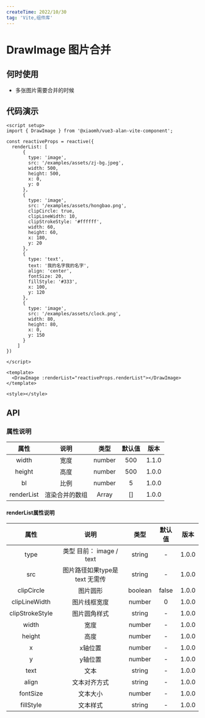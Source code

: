 ```yaml
---
createTime: 2022/10/30
tag: 'Vite,组件库'
---
```

# DrawImage 图片合并

## 何时使用

* 多张图片需要合并的时候

## 代码演示

 <DrawImage :renderList="[
      {
        type: 'image',
        src: '../assets/zj-bg.jpeg',
        width: 500,
        height: 500,
        x: 0,
        y: 0
      },
      {
        type: 'image',
        src: '../assets/hongbao.png',
        clipCircle: true,
        clipLineWidth: 10,
        clipStrokeStyle: '#ffffff',
        width: 60,
        height: 60,
        x: 180,
        y: 20
      },
      {
        type: 'text',
        text: '我的名字我的名字',
        align: 'center',
        fontSize: 20,
        fillStyle: '#333',
        x: 100,
        y: 120
      },
      {
        type: 'image',
        src: '../assets/clock.png',
        width: 80,
        height: 80,
        x: 0,
        y: 150
      }
    ]"></DrawImage>

```vue
<script setup>
import { DrawImage } from '@xiaomh/vue3-alan-vite-component';

const reactiveProps = reactive({
  renderList: [
      {
        type: 'image',
        src: '/examples/assets/zj-bg.jpeg',
        width: 500,
        height: 500,
        x: 0,
        y: 0
      },
      {
        type: 'image',
        src: '/examples/assets/hongbao.png',
        clipCircle: true,
        clipLineWidth: 10,
        clipStrokeStyle: '#ffffff',
        width: 60,
        height: 60,
        x: 180,
        y: 20
      },
      {
        type: 'text',
        text: '我的名字我的名字',
        align: 'center',
        fontSize: 20,
        fillStyle: '#333',
        x: 100,
        y: 120
      },
      {
        type: 'image',
        src: '/examples/assets/clock.png',
        width: 80,
        height: 80,
        x: 0,
        y: 150
      }
    ]
})

</script>

<template>
  <DrawImage :renderList="reactiveProps.renderList"></DrawImage>
</template>

<style></style>

```

## API

### 属性说明

| 属性   | 说明 |   类型  | 默认值  | 版本  |
| :-------------: | :----------: | :------------: | :------------: | :------------: |
| width |   宽度   | number  | 500 | 1.1.0|
| height       |    高度    |        number  | 500 |1.0.0|
| bl       |    比例    |        number  | 5 |1.0.0|
| renderList       |    渲染合并的数组    |        Array  | [] |1.0.0|

#### renderList属性说明

| 属性   | 说明 |   类型  | 默认值  | 版本  |
| :-------------: | :----------: | :------------: | :------------: | :------------: |
|  type       |    类型 目前： image / text   |        string  | - |1.0.0|
|  src       |    图片路径如果type是 text 无需传  |        string  | - |1.0.0|
|  clipCircle       |    图片圆形  |        boolean  |false |1.0.0|
|  clipLineWidth       |    图片线框宽度  |        number  |0 |1.0.0|
|  clipStrokeStyle       |    图片圆角样式   |        string  | - |1.0.0|
|  width       |    宽度   |        number  | - |1.0.0|
|  height       |    高度   |        number  | - |1.0.0|
|  x       |    x轴位置   |        number  | - |1.0.0|
|  y       |    y轴位置   |        number  | - |1.0.0|
|  text       |    文本   |        string  | - |1.0.0|
|  align       |    文本对齐方式   |        string  | - |1.0.0|
|  fontSize       |    文本大小   |        number  | - |1.0.0|
|  fillStyle       |    文本样式   |        string  | - |1.0.0|
